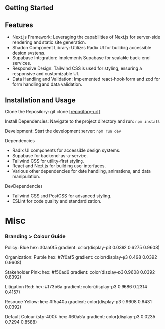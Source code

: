 ## Getting Started

## Features

- Next.js Framework: Leveraging the capabilities of Next.js for server-side rendering and static site generation.
- Shadcn Component Library: Utilizes Radix UI for building accessible design systems.
- Supabase Integration: Implements Supabase for scalable back-end services.
- Responsive Design: Tailwind CSS is used for styling, ensuring a responsive and customizable UI.
- Data Handling and Validation: Implemented react-hook-form and zod for form handling and data validation.

## Installation and Usage

Clone the Repository:
git clone [[repository-url]](https://github.com/cabbeer/goodbot.git)

Install Dependencies:
Navigate to the project directory and run:
`npm install`

Development:
Start the development server:
`npm run dev`

Dependencies

- Radix UI components for accessible design systems.
- Supabase for backend-as-a-service.
- Tailwind CSS for utility-first styling.
- React and Next.js for building user interfaces.
- Various other dependencies for date handling, animations, and data manipulation.

DevDependencies

- Tailwind CSS and PostCSS for advanced styling.
- ESLint for code quality and standardization.

# Misc

### Branding > Colour Guide

Policy: Blue
hex: #0aa0f5
gradient: color(display-p3 0.0392 0.6275 0.9608)

Organization: Purple
hex: #7f0af5
gradient: color(display-p3 0.498 0.0392 0.9608)

Stakeholder Pink:
hex: #f50ad6
gradient: color(display-p3 0.9608 0.0392 0.8392)

Litigation Red:
hex: #f73b6a
gradient: color(display-p3 0.9686 0.2314 0.4157)

Resouce Yellow:
hex: #f5a40a
gradient: color(display-p3 0.9608 0.6431 0.0392)

Default Colour (sky-400):
hex: #60a5fa
gradient: color(display-p3 0.0235 0.7294 0.8588)